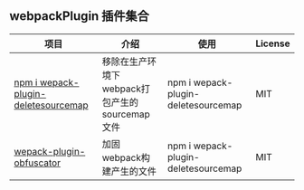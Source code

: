 ## webpackPlugin 插件集合


| 项目                                                   | 介绍                                       | 使用                                       | License                                       |
| ------------------------------------------------------ | ------------------------------------------ |  ------------------------------------------ |------------------------------------------ |
| [npm i wepack-plugin-deletesourcemap](https://github.com/webgzh907247189/babel-plugin/blob/master/packages/babel-plugin-remove-console-retain)                     | 移除在生产环境下webpack打包产生的 sourcemap文件                         |   npm i wepack-plugin-deletesourcemap     | MIT     |
| [wepack-plugin-obfuscator](https://github.com/webgzh907247189/babel-plugin/tree/master/packages/babel-plugin-parsetemplatei18)             |  加固webpack构建产生的文件      |  npm i wepack-plugin-deletesourcemap    | MIT     |
